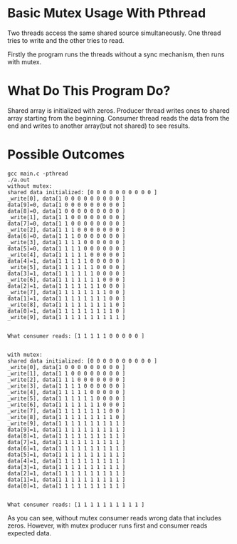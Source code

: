 # Basic Mutex Usage With Pthread
Two threads access the same shared source simultaneously. One thread tries to write and the other tries to read.

Firstly the program runs the threads without a sync mechanism, then runs with mutex. 

# What Do This Program Do?   

Shared array is initialized with zeros. Producer thread writes ones to shared array starting from the beginning. Consumer thread reads the data from the end and writes to another array(but not shared) to see results.


# Possible Outcomes
```
gcc main.c -pthread
./a.out
without mutex:
shared data initialized: [0 0 0 0 0 0 0 0 0 0 ]
_write[0], data[1 0 0 0 0 0 0 0 0 0 ]
data[9]=0, data[1 0 0 0 0 0 0 0 0 0 ]
data[8]=0, data[1 0 0 0 0 0 0 0 0 0 ]
_write[1], data[1 1 0 0 0 0 0 0 0 0 ]
data[7]=0, data[1 1 0 0 0 0 0 0 0 0 ]
_write[2], data[1 1 1 0 0 0 0 0 0 0 ]
data[6]=0, data[1 1 1 0 0 0 0 0 0 0 ]
_write[3], data[1 1 1 1 0 0 0 0 0 0 ]
data[5]=0, data[1 1 1 1 0 0 0 0 0 0 ]
_write[4], data[1 1 1 1 1 0 0 0 0 0 ]
data[4]=1, data[1 1 1 1 1 0 0 0 0 0 ]
_write[5], data[1 1 1 1 1 1 0 0 0 0 ]
data[3]=1, data[1 1 1 1 1 1 0 0 0 0 ]
_write[6], data[1 1 1 1 1 1 1 0 0 0 ]
data[2]=1, data[1 1 1 1 1 1 1 0 0 0 ]
_write[7], data[1 1 1 1 1 1 1 1 0 0 ]
data[1]=1, data[1 1 1 1 1 1 1 1 0 0 ]
_write[8], data[1 1 1 1 1 1 1 1 1 0 ]
data[0]=1, data[1 1 1 1 1 1 1 1 1 0 ]
_write[9], data[1 1 1 1 1 1 1 1 1 1 ]


What consumer reads: [1 1 1 1 1 0 0 0 0 0 ]


with mutex:
shared data initialized: [0 0 0 0 0 0 0 0 0 0 ]
_write[0], data[1 0 0 0 0 0 0 0 0 0 ]
_write[1], data[1 1 0 0 0 0 0 0 0 0 ]
_write[2], data[1 1 1 0 0 0 0 0 0 0 ]
_write[3], data[1 1 1 1 0 0 0 0 0 0 ]
_write[4], data[1 1 1 1 1 0 0 0 0 0 ]
_write[5], data[1 1 1 1 1 1 0 0 0 0 ]
_write[6], data[1 1 1 1 1 1 1 0 0 0 ]
_write[7], data[1 1 1 1 1 1 1 1 0 0 ]
_write[8], data[1 1 1 1 1 1 1 1 1 0 ]
_write[9], data[1 1 1 1 1 1 1 1 1 1 ]
data[9]=1, data[1 1 1 1 1 1 1 1 1 1 ]
data[8]=1, data[1 1 1 1 1 1 1 1 1 1 ]
data[7]=1, data[1 1 1 1 1 1 1 1 1 1 ]
data[6]=1, data[1 1 1 1 1 1 1 1 1 1 ]
data[5]=1, data[1 1 1 1 1 1 1 1 1 1 ]
data[4]=1, data[1 1 1 1 1 1 1 1 1 1 ]
data[3]=1, data[1 1 1 1 1 1 1 1 1 1 ]
data[2]=1, data[1 1 1 1 1 1 1 1 1 1 ]
data[1]=1, data[1 1 1 1 1 1 1 1 1 1 ]
data[0]=1, data[1 1 1 1 1 1 1 1 1 1 ]


What consumer reads: [1 1 1 1 1 1 1 1 1 1 ]
```

As you can see, without mutex consumer reads wrong data that includes zeros. However, with mutex producer runs first and consumer reads expected data.